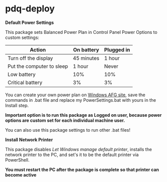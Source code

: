 # pdq-deploy

**Default Power Settings**

This package sets Balanced Power Plan in Control Panel Power Options to custom settings:

Action | On battery | Plugged in
------------ | ------------- | -------------
Turn off the display | 45 minutes | 1 hour
Put the computer to sleep | 1 hour | Never
Low battery | 10% | 10%
Critical battery | 3% | 3%

You can create your own power plan on [Windows AFG site](https://www.windowsafg.com/power10.html), save the commands in .bat file and replace my PowerSettings.bat with yours in the Install step.

**Important option is to run this package as Logged on user, because power options are custom set for each individual machine user.**

You can also use this package settings to run other .bat files!

**Install Network Printer**

This package disables *Let Windows manage default printer*, installs the network printer to the PC, and set's it to be the default printer via PowerShell.

**You must restart the PC after the package is complete so that printer can become active**
